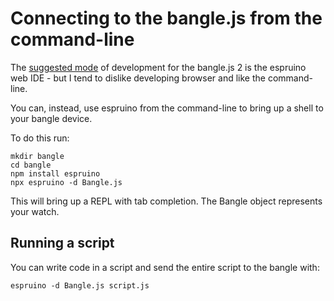 # Connecting to the bangle.js from the command-line

The [suggested mode](https://www.espruino.com/Bangle.js+Development) of development for the bangle.js 2 is the espruino web IDE - but I tend to dislike developing browser and like the command-line.

You can, instead, use espruino from the command-line to bring up a shell to your bangle device.


To do this run:

```
mkdir bangle
cd bangle
npm install espruino
npx espruino -d Bangle.js
```

This will bring up a REPL with tab completion. The Bangle object represents your watch.

## Running a script
You can write code in a script and send the entire script to the bangle with:

```
espruino -d Bangle.js script.js
```
